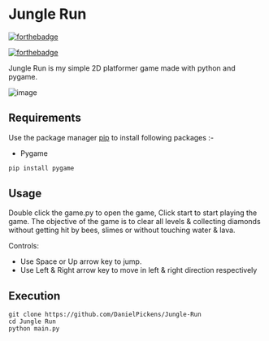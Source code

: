 # Jungle Run

[![forthebadge](https://forthebadge.com/images/badges/built-with-responsibility.svg)](https://forthebadge.com)

[![forthebadge](https://forthebadge.com/images/badges/made-with-python.svg)](https://forthebadge.com)





Jungle Run is my simple 2D platformer game made with python and pygame.

![image](https://user-images.githubusercontent.com/72703981/147840340-88fb6577-32e0-4986-936e-c2dc52a65bdc.png)



## Requirements

Use the package manager [pip](https://pip.pypa.io/en/stable/) to install following packages :-
* Pygame

```bash
pip install pygame
```

## Usage

Double click the game.py to open the game, Click start to start playing the game. The objective of the game is to clear all levels & collecting diamonds without getting hit by bees, slimes or without touching water & lava.

Controls:
* Use Space or Up arrow key to jump.
* Use Left & Right arrow key to move in left & right direction respectively

## Execution

```
git clone https://github.com/DanielPickens/Jungle-Run
cd Jungle Run
python main.py
```

